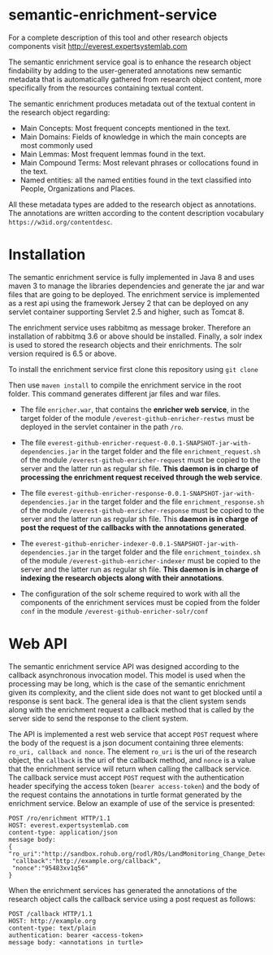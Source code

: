 # semantic-enrichment-service

For a complete description of this tool and other research objects components visit http://everest.expertsystemlab.com

The semantic enrichment service goal is to enhance the research object findability by adding to the user-generated annotations new semantic metadata that is automatically gathered from research object content, more specifically from the resources containing textual content. 

The semantic enrichment produces metadata out of the textual content in the research object regarding: 

* Main Concepts: Most frequent concepts mentioned in the text.
*	Main Domains: Fields of knowledge in which the main concepts are most commonly used
*	Main Lemmas: Most frequent lemmas found in the text.
*	Main Compound Terms: Most relevant phrases or collocations found in the text.
*	Named entities: all the named entities found in the text classified into People, Organizations and Places. 

All these metadata types are added to the research object as annotations. The annotations are written according to the content description vocabulary `https://w3id.org/contentdesc`.

# Installation

The semantic enrichment service is fully implemented in Java 8 and uses maven 3 to manage the libraries dependencies and generate the jar and war files that are going to be deployed. The enrichment service is implemented as a rest api using the framework Jersey 2 that can be deployed on any servlet container supporting Servlet 2.5 and higher, such as Tomcat 8.  

The enrichment service uses rabbitmq as message broker. Therefore an installation of rabbitmq 3.6 or above should be installed. Finally, a solr index is used to stored the research objects and their enrichments. The solr version required is 6.5 or above. 

To install the enrichment service first clone this repository using `git clone`

Then use `maven install` to compile the enrichment service in the root folder. This command generates different jar files and war files. 

* The file `enricher.war`, that contains the **enricher web service**, in the target folder of the module `/everest-github-enricher-restws` must be deployed in the servlet container in the path `/ro`. 

* The file `everest-github-enricher-request-0.0.1-SNAPSHOT-jar-with-dependencies.jar` in the target folder and the file `enrichment_request.sh` of the module `/everest-github-enricher-request` must be copied to the server and the latter run as regular sh file. **This daemon is in charge of processing the enrichment request received through the web service**.

* The file `everest-github-enricher-response-0.0.1-SNAPSHOT-jar-with-dependencies.jar` in the target folder and the file `enrichment_response.sh` of the module `/everest-github-enricher-response` must be copied to the server and the latter run as regular sh file. This **daemon is in charge of post the request of the callbacks with the annotations generated**.

* The `everest-github-enricher-indexer-0.0.1-SNAPSHOT-jar-with-dependencies.jar` in the target folder and the file `enrichment_toindex.sh` of the module `/everest-github-enricher-indexer` must be copied to the server and the latter run as regular sh file. **This daemon is in charge of indexing the research objects along with their annotations**.

* The configuration of the solr scheme required to work with all the components of the enrichment services must be copied from the folder `conf` in the module `/everest-github-enricher-solr/conf`


# Web API

The semantic enrichment service API was designed according to the callback asynchronous invocation model. This model is used when the processing may be long, which is the case of the semantic enrichment given its complexity, and the client side does not want to get blocked until a response is sent back. The general idea is that the client system sends along with the enrichment request a callback method that is called by the server side to send the response to the client system.   

The API is implemented a rest web service that accept `POST` request where the body of the request is a json document containing three elements: `ro_uri, callback and nonce`. The element `ro_uri` is the uri of the research object, the `callback` is the uri of the callback method, and `nonce` is a value that the enrichment service will return when calling the callback service.  The callback service must accept `POST` request with the authentication header specifying the access token (`bearer access-token`) and the body of the request contains the annotations in turtle format generated by the enrichment service. Below an example of use of the service is presented:

```
POST /ro/enrichment HTTP/1.1
HOST: everest.expertsystemlab.com
content-type: application/json
message body:
{
"ro_uri":"http://sandbox.rohub.org/rodl/ROs/LandMonitoring_Change_Detecting/",
 "callback":"http://example.org/callback",
 "nonce":"95483xv1q56"
}
```

When the enrichment services has generated the annotations of the research object calls the callback service using a post request as follows:

```
POST /callback HTTP/1.1
HOST: http://example.org
content-type: text/plain
authentication: bearer <access-token>
message body: <annotations in turtle>
```
